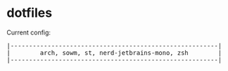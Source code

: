 # dotfiles

Current config:

<pre>|--------------------------------------------------------|
|        arch, sowm, st, nerd-jetbrains-mono, zsh        |
|--------------------------------------------------------|</pre>
